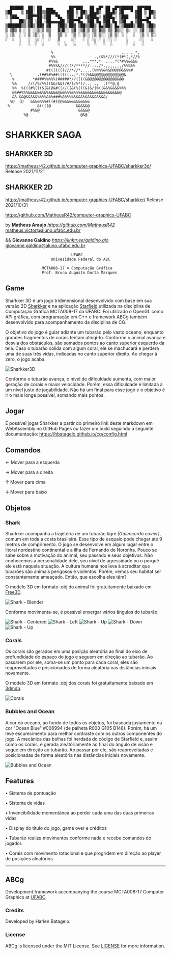 ```
  ██████  ██░ ██  ▄▄▄       ██▀███   ██ ▄█▀ ██ ▄█▀▓█████  ██▀███  
▒██    ▒ ▓██░ ██▒▒████▄    ▓██ ▒ ██▒ ██▄█▒  ██▄█▒ ▓█   ▀ ▓██ ▒ ██▒
░ ▓██▄   ▒██▀▀██░▒██  ▀█▄  ▓██ ░▄█ ▒▓███▄░ ▓███▄░ ▒███   ▓██ ░▄█ ▒
  ▒   ██▒░▓█ ░██ ░██▄▄▄▄██ ▒██▀▀█▄  ▓██ █▄ ▓██ █▄ ▒▓█  ▄ ▒██▀▀█▄  
▒██████▒▒░▓█▒░██▓ ▓█   ▓██▒░██▓ ▒██▒▒██▒ █▄▒██▒ █▄░▒████▒░██▓ ▒██▒
▒ ▒▓▒ ▒ ░ ▒ ░░▒░▒ ▒▒   ▓▒█░░ ▒▓ ░▒▓░▒ ▒▒ ▓▒▒ ▒▒ ▓▒░░ ▒░ ░░ ▒▓ ░▒▓░
░ ░▒  ░ ░ ▒ ░▒░ ░  ▒   ▒▒ ░  ░▒ ░ ▒░░ ░▒ ▒░░ ░▒ ▒░ ░ ░  ░  ░▒ ░ ▒░
░  ░  ░   ░  ░░ ░  ░   ▒     ░░   ░ ░ ░░ ░ ░ ░░ ░    ░     ░░   ░ 
      ░   ░  ░  ░      ░  ░   ░     ░  ░   ░  ░      ░  ░   ░     
                                                            
                    %                              .,. . *, 
                    %%                 .,(&%*///(*(#*(,*//% 
                   #%%&           ,,,***,*  ....*(*#%%&&&&  
                   #%%%&///((*/****//..../*.,,,,,,,/%%%%%   
                  #(((((((///*//*,...,(%%%%&%&@@@@@&&%%#    
  \           .(##%#%##(((((..,*,*((%&&@@@@@@@@@@@@@&      
   %        *####%%%%%(#####*//((((&@@@@@@@@@@@@@&@@        
   %&     //(/%/%%((&&/&&(/#/(/%*(/.., .,  .(**@,@          
   %%  %(((#%(((&(&(@&#((//((&(%(((&(&/(%((&&%&&&&%%%       
   &%##%%%&&&&&&%&%&&&&@&&%%%&%%%&&&&&&&&&&&&&&&&&@         
   && &&@&&&&&%%%%&%%###%&%%%%&&&&%&&&&&&&&&/               
  %@  (@   &&&&%%%#((#(@@&&&&&&&&&&&&                       
 %            &((((@           &&&&&@                       
           #%&@                 &&&&@                       
        %@                       @&@                                                              
```
#                            SHARKKER SAGA

## SHARKKER 3D
https://matheusr42.github.io/computer-graphics-UFABC/sharkker3d/
Release 2021/11/21

## SHARKKER 2D
https://matheusr42.github.io/computer-graphics-UFABC/sharkker/
Release 2021/10/31

https://github.com/MatheusR42/computer-graphics-UFABC


by  **Matheus Araujo**      *<https://github.com/MatheusR42>*   matheus.victor@aluno.ufabc.edu.br

&&  **Giovanne Galdino**    *<https://linktr.ee/galdino.gio>*   giovanne.galdino@aluno.ufabc.edu.br

```
                             UFABC
                    Univesidade Federal do ABC
                    
                MCTA008-17 ♦ Computação Gráfica 
                Prof. Bruno Augusto Dorta Marques
```
## Game
Sharkker 3D é um jogo tridimensional desenvolvido com base em sua versão 2D [Sharkker](https://matheusr42.github.io/computer-graphics-UFABC/sharkker/) e na aplicação [Starfield](https://hbatagelo.github.io/cg/starfield.html) utilizada na disciplina de Computação Gráfica MCTA008-17 da UFABC. 
Foi utilizado o OpenGL como API gráfica, com programação em C++ e framework ABCg também desenvolvido para acompanhamento da disciplina de CG.

O objetivo do jogo é guiar adiante um tubarão pelo vasto oceano, enquanto grandes fragmentos de corais tentam atingí-lo.
Conforme o animal avança e desvia dos obstáculos, são somados pontos ao canto superior esquerdo da tela.
Caso o tubarão colida com algum coral, ele se machucará e perderá uma de suas três vidas, indicadas no canto superior direito. Ao chegar à zero, o jogo acaba.

![Sharkker3D](public/3D_Sharkker.png)

Conforme o tubarão avança, o nível de dificuldade aumenta, com maior geração de corais e maior velocidade. Porém, essa dificuldade é limitada à um nível justo de jogabilidade.
Não há um final para esse jogo e o objetivo é ir o mais longe possível, somando mais pontos.

## Jogar
É possível jogar Sharkker a partir do primeiro link deste markdown em WebAssembly no GitHub Pages ou fazer um build seguindo a seguinte documentação: https://hbatagelo.github.io/cg/config.html

## Comandos
← Mover para a esquerda

→ Mover para a direita

↑ Mover para cima

↓ Mover para baixo


## Objetos
### Shark
Sharkker acompanha a trajetória de um tubarão tigre *(Galeocerdo cuvier)*, comum em toda a costa brasileira. Esse tipo de esqualo pode chegar até 9 metros de comprimento. O jogo se desenvolve em algum lugar entre o litoral nordestino continental e a ilha de Fernando de Noronha. 
Pouco se sabe sobre a motivação do animal, seu passado e seus objetivos. Não conhecemos a personalidade dele, seu nível de agressidade ou o porquê ele está naquela situação.
A cultura humana nos leva à acreditar que tubarões são animais perigosos e violentos. Porém, vemos seu habitat ser constantemente ameaçado. Então, que escolha eles têm?

O modelo 3D em formato .obj do animal foi gratuitamente baixado em [Free3D](https://free3d.com/3d-model/shark-v5--166344.html).

![Shark - Blender](public/blender.png)

Conforme movimenta-se, é possível enxergar vários ângulos do tubarão.

![Shark - Centered](public/3D_Shark_Centered.png)
![Shark - Left](public/3D_Shark_Left.png) ![Shark - Up](public/3D_Shark_Up.png) ![Shark - Down](public/3D_Shark_Down.png) ![Shark - Up](public/3D_Shark_DiagonalUpperRight.png)

### Corals
Os corais são gerados em uma posição aleatória ao final do eixo de profundidade do espaço do jogo e seguem em direção ao tubarão. Ao passarem por ele, soma-se um ponto para cada coral, eles são reaproveitados e posicionados de forma aleatória nas distâncias iniciais novamente.

O modelo 3D em formato .obj dos corais foi gratuitamente baixado em [3dmdb](https://3dmdb.com/en/3d-model/spike-ball-by-fabanafabana/8963728/).

![Corals](public/3D_Sharkker_SharkkCorals.png)

### Bubbles and Ocean
A cor do oceano, ao fundo de todos os objetos, foi baseada justamente na cor "Ocean Blue" #006994 (de palheta R000 G105 B148). Porém, há um leve escurecimento para melhor contraste com os outros componentes do jogo.
A mecânica das bolhas foi herdada do código de Starfield e, assim como os corais, é gerada aleatóriamente ao final do ângulo de visão e segue em direção ao tubarão. Ao passar por ele, são reaproveitadas e posicionadas de forma aleatória nas distâncias iniciais novamente.

![Bubbles and Ocean](public/3D_Sharkker_Bubbles.png)

## Features
• Sistema de pontuação

• Sistema de vidas

• Invencibilidade momentânea ao perder cada uma das duas primeiras vidas

• Display do título do jogo, game over e créditos

• Tubarão realiza movimentos conforme nada e recebe comandos do jogador.

• Corais com movimento rotacional e que progridem em direção ao player de posições aleatórios

----
## ABCg
Development framework accompanying the course MCTA008-17 Computer Graphics at [UFABC](https://www.ufabc.edu.br/).

### Credits
Developed by Harlen Batagelo.

### License

ABCg is licensed under the MIT License. See [LICENSE](https://github.com/hbatagelo/abcg/blob/main/LICENSE) for more information.